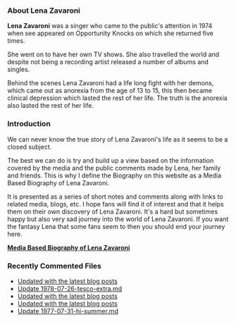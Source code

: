 ### About Lena Zavaroni

<p><strong>Lena Zavaroni</strong> was a singer who came to the public's attention in 1974 when see appeared on Opportunity Knocks on which she returned five times.</p>

<p>She went on to have her own TV shows. She also travelled the world and despite not being a recording artist released a number of albums and singles.</p>

<p>Behind the scenes Lena Zavaroni had a life long fight with her demons, which came out as anorexia from the age of 13 to 15, this then became clinical depression which lasted the rest of her life. The truth is the anorexia also lasted the rest of her life.</p>

### Introduction

<p>We can never know the true story of Lena Zavaroni's life as it seems to be a closed subject.</p>

<p>The best we can do is try and build up a view based on the information covered by the media and the public comments made by Lena, her family and friends. This is why I define the Biography on this website as a Media Based Biography of Lena Zavaroni.</p>

<p>It is presented as a series of short notes and comments along with links to related media, blogs, etc. I hope fans will find it of interest and that it helps them on their own discovery of Lena Zavaroni. It's a hard but sometimes happy but also very sad journey into the world of Lena Zavaroni. If you want the fantasy Lena that some fans seem to then you should end your journey here.</p>

<a href="https://fanzoflenazavaroni.github.io/biography/lena-zavaroni/"><strong>Media Based Biography of Lena Zavaroni</strong></a>

### Recently Commented Files

<!-- BLOG-POST-LIST:START -->
- [Updated with the latest blog posts](https://github.com/FanzOfLenaZavaroni/fanzoflenazavaroni.github.io/commit/c11ef3ca546d2d160e192c0c498e5c4faa065e90)
- [Update 1978-07-26-tesco-extra.md](https://github.com/FanzOfLenaZavaroni/fanzoflenazavaroni.github.io/commit/dc593de61a86f2333193ffb9f24b45ba7a227631)
- [Updated with the latest blog posts](https://github.com/FanzOfLenaZavaroni/fanzoflenazavaroni.github.io/commit/8e640d0dd572fb990b7ae22d76b20317bf0003b7)
- [Updated with the latest blog posts](https://github.com/FanzOfLenaZavaroni/fanzoflenazavaroni.github.io/commit/2df08b5437406b2442a2c7ba0eadc9cf079acdf1)
- [Update 1977-07-31-hi-summer.md](https://github.com/FanzOfLenaZavaroni/fanzoflenazavaroni.github.io/commit/72baf4f8c19cbb54ae48ebd12c0f3011d094d6ae)
<!-- BLOG-POST-LIST:END -->
